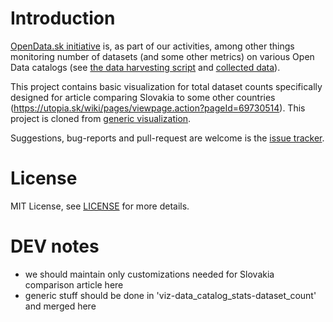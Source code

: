 # Introduction

[OpenData.sk initiative](http://opendata.sk) is, as part of our activities, among other things monitoring number of datasets (and some other metrics) on various Open Data catalogs (see [the data harvesting script](https://github.com/hanecak/data-catalog-stats) and [collected data](https://github.com/hanecak/data_data-catalog-stats)).

This project contains basic visualization for total dataset counts specifically designed for article comparing Slovakia to some other countries (https://utopia.sk/wiki/pages/viewpage.action?pageId=69730514). This project is cloned from [generic visualization](https://github.com/hanecak/viz-data_catalog_stats-dataset_count).

Suggestions, bug-reports and pull-request are welcome is the [issue tracker](https://github.com/hanecak/viz-data_catalog_stats-dataset_count-sk_comparison/issues).
 
# License

MIT License, see [LICENSE](LICENSE) for more details.

# DEV notes

- we should maintain only customizations needed for Slovakia comparison article here
- generic stuff should be done in 'viz-data_catalog_stats-dataset_count' and merged here
